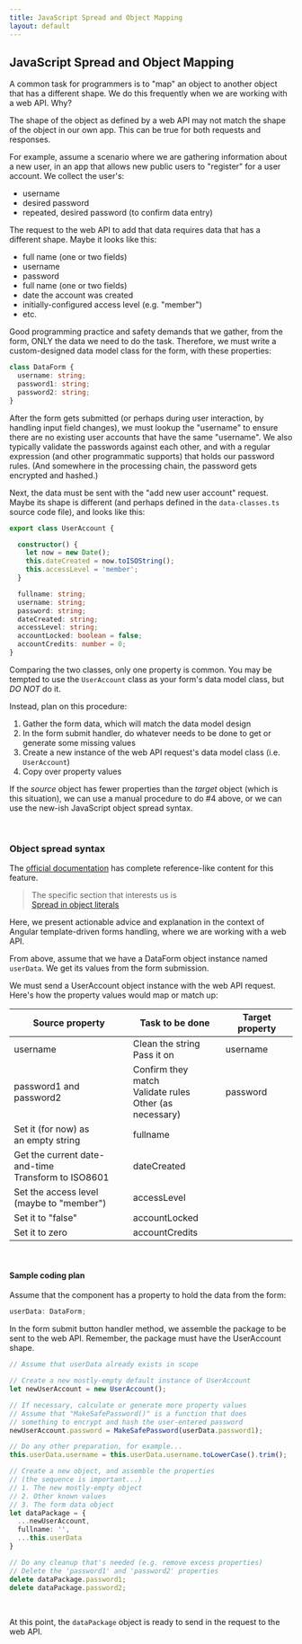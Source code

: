 ```yaml
---
title: JavaScript Spread and Object Mapping
layout: default
---
```


## JavaScript Spread and Object Mapping

A common task for programmers is to "map" an object to another object that has a different shape. We do this frequently when we are working with a web API. Why?

The shape of the object as defined by a web API may not match the shape of the object in our own app. This can be true for both requests and responses. 

For example, assume a scenario where we are gathering information about a new user, in an app that allows new public users to "register" for a user account. We collect the user's:
* username
* desired password 
* repeated, desired password (to confirm data entry)

The request to the web API to add that data requires data that has a different shape. Maybe it looks like this:
* full name (one or two fields)
* username
* password 
* full name (one or two fields)
* date the account was created
* initially-configured access level (e.g. "member")
* etc. 

Good programming practice and safety demands that we gather, from the form, ONLY the data we need to do the task. Therefore, we must write a custom-designed data model class for the form, with these properties:
```ts
class DataForm {
  username: string;
  password1: string;
  password2: string;
}
```

After the form gets submitted (or perhaps during user interaction, by handling input field changes), we must lookup the "username" to ensure there are no existing user accounts that have the same "username". We also typically validate the passwords against each other, and with a regular expression (and other programmatic supports) that holds our password rules. (And somewhere in the processing chain, the password gets encrypted and hashed.)

Next, the data must be sent with the "add new user account" request. Maybe its shape is different (and perhaps defined in the `data-classes.ts` source code file), and looks like this:
```ts
export class UserAccount {

  constructor() {
    let now = new Date();
    this.dateCreated = now.toISOString();
    this.accessLevel = 'member';
  }

  fullname: string;
  username: string;
  password: string;
  dateCreated: string;
  accessLevel: string;
  accountLocked: boolean = false;
  accountCredits: number = 0;
}
```

Comparing the two classes, only one property is common. You may be tempted to use the `UserAccount` class as your form's data model class, but *DO NOT* do it. 

Instead, plan on this procedure:
1. Gather the form data, which will match the data model design 
1. In the form submit handler, do whatever needs to be done to get or generate some missing values
1. Create a new instance of the web API request's data model class (i.e. `UserAccount`) 
1. Copy over property values

If the *source* object has fewer properties than the *target* object (which is this situation), we can use a manual procedure to do #4 above, or we can use the new-ish JavaScript object spread syntax. 

<br>

### Object spread syntax

The [official documentation](https://developer.mozilla.org/en-US/docs/Web/JavaScript/Reference/Operators/Spread_syntax) has complete reference-like content for this feature.

> The specific section that interests us is  
> [Spread in object literals](https://developer.mozilla.org/en-US/docs/Web/JavaScript/Reference/Operators/Spread_syntax#Spread_in_object_literals)

Here, we present actionable advice and explanation in the context of Angular template-driven forms handling, where we are working with a web API. 

From above, assume that we have a DataForm object instance named `userData`. We get its values from the form submission. 

We must send a UserAccount object instance with the web API request. Here's how the property values would map or match up:

Source property | Task to be done | Target property
--- | --- | ---
username | Clean the string<br>Pass it on | username
password1 and password2 | Confirm they match<br>Validate rules<br>Other (as necessary) | password
 | Set it (for now) as<br>an empty string | fullname
 | Get the current date-and-time<br>Transform to ISO8601 | dateCreated
 | Set the access level<br>(maybe to "member") | accessLevel
 | Set it to "false" | accountLocked
 | Set it to zero | accountCredits

<br>

#### Sample coding plan 

Assume that the component has a property to hold the data from the form:

```ts
userData: DataForm;
```

In the form submit button handler method, we assemble the package to be sent to the web API. Remember, the package must have the UserAccount shape. 

```ts
// Assume that userData already exists in scope

// Create a new mostly-empty default instance of UserAccount
let newUserAccount = new UserAccount();

// If necessary, calculate or generate more property values
// Assume that "MakeSafePassword()" is a function that does
// something to encrypt and hash the user-entered password
newUserAccount.password = MakeSafePassword(userData.password1);

// Do any other preparation, for example...
this.userData.username = this.userData.username.toLowerCase().trim();

// Create a new object, and assemble the properties 
// (the sequence is important...)
// 1. The new mostly-empty object
// 2. Other known values
// 3. The form data object
let dataPackage = {
  ...newUserAccount,
  fullname: '',
  ...this.userData
}

// Do any cleanup that's needed (e.g. remove excess properties)
// Delete the 'password1' and 'password2' properties
delete dataPackage.password1;
delete dataPackage.password2;
```

<br>

At this point, the `dataPackage` object is ready to send in the request to the web API. 

<br>
